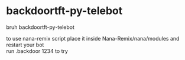 # backdoortft-py-telebot
bruh backdoortft-py-telebot

to use nana-remix script place it inside Nana-Remix/nana/modules and restart your bot\
run .backdoor 1234 to try 
